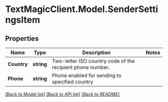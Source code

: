 # TextMagicClient.Model.SenderSettingsItem
## Properties

Name | Type | Description | Notes
------------ | ------------- | ------------- | -------------
**Country** | **string** | Two-letter ISO country code of the recipient phone number.  | 
**Phone** | **string** | Phone enabled for sending to specified country | 

[[Back to Model list]](../README.md#documentation-for-models) [[Back to API list]](../README.md#documentation-for-api-endpoints) [[Back to README]](../README.md)

